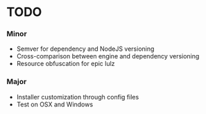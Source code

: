 # TODO

### Minor

  * Semver for dependency and NodeJS versioning
  * Cross-comparison between engine and dependency versioning
  * Resource obfuscation for epic lulz

### Major

  * Installer customization through config files
  * Test on OSX and Windows
